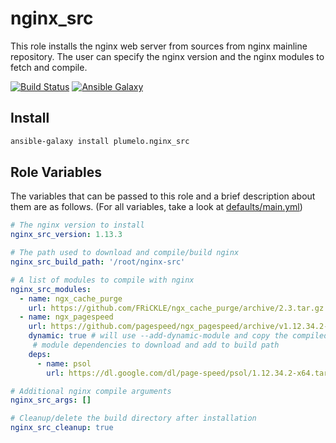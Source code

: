 nginx_src
=====

This role installs the nginx web server from sources from nginx mainline repository. The user can specify
the nginx version and the nginx modules to fetch and compile.

[![Build Status](https://travis-ci.org/plumelo/ansible-role-nginx_src.svg?branch=master)](https://travis-ci.org/plumelo/ansible-role-nginx_src)
[![Ansible Galaxy](https://img.shields.io/badge/style-plumelo.nginx-blue.svg?style=flat&label=role&test=plumelo.nginx_scr)](https://galaxy.ansible.com/plumelo/nginx_src/)

Install
-------

```sh
ansible-galaxy install plumelo.nginx_src
```

Role Variables
--------------

The variables that can be passed to this role and a brief description about
them are as follows. (For all variables, take a look at [defaults/main.yml](defaults/main.yml))

```yaml
# The nginx version to install
nginx_src_version: 1.13.3

# The path used to download and compile/build nginx 
nginx_src_build_path: '/root/nginx-src'

# A list of modules to compile with nginx
nginx_src_modules:
  - name: ngx_cache_purge
    url: https://github.com/FRiCKLE/ngx_cache_purge/archive/2.3.tar.gz
  - name: ngx_pagespeed
    url: https://github.com/pagespeed/ngx_pagespeed/archive/v1.12.34.2-stable.tar.gz
    dynamic: true # will use --add-dynamic-module and copy the compiled module to nginx installation folder
     # module dependencies to download and add to build path
    deps:
      - name: psol
        url: https://dl.google.com/dl/page-speed/psol/1.12.34.2-x64.tar.gz

# Additional nginx compile arguments
nginx_src_args: []

# Cleanup/delete the build directory after installation
nginx_src_cleanup: true
```
